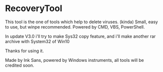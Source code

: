 # RecoveryTool
This tool is the one of tools which help to delete viruses.
(kinda) Small, easy to use, but winpe recommended.
Powered by CMD, VBS, PowerShell.

In update V3.0 i'll try to make Sys32 copy feature, and i'll make another rar archive with System32 of Win10

Thanks for using it.


Made by Ink Sans, powered by Windows instruments, all tools will be credited soon.
